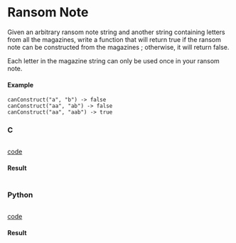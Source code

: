 # Ransom Note
Given an arbitrary ransom note string and another string containing letters from all the magazines, write a function that will return true if the ransom note can be constructed from the magazines ; otherwise, it will return false.

Each letter in the magazine string can only be used once in your ransom note.

#### Example
```
canConstruct("a", "b") -> false
canConstruct("aa", "ab") -> false
canConstruct("aa", "aab") -> true
```

### C
```C

```
[code](C/ransomNote.c)

#### Result
```

```

### Python
```python

```
[code](Python/ransomNote.py)

#### Result
```

```
